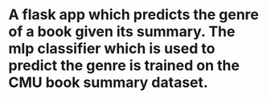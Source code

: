 # A flask app which predicts the genre of a book given its summary. The mlp classifier which is used to predict the genre is trained on the CMU book summary dataset. 